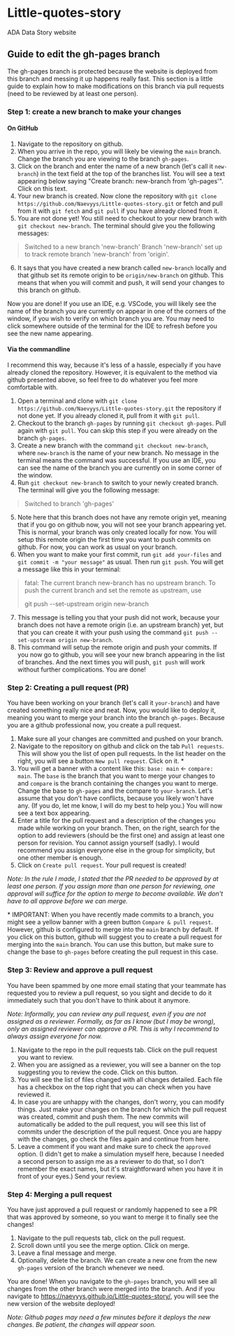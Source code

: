 # Little-quotes-story
ADA Data Story website

## Guide to edit the gh-pages branch

The gh-pages branch is protected because the website is deployed from this branch and messing it up happens really fast.
This section is a little guide to explain how to make modifications on this branch via pull requests (need to be reviewed by at least one person).

### Step 1: create a new branch to make your changes

#### On GitHub

1. Navigate to the repository on github.
2. When you arrive in the repo, you will likely be viewing the `main` branch. Change the branch you are viewing to the branch `gh-pages`.
3. Click on the branch and enter the name of a new branch (let's call it `new-branch`) in the text field at the top of the branches list. You will see a text appearing below saying "Create branch: new-branch from 'gh-pages'". Click on this text.
4. Your new branch is created. Now clone the repository with `git clone https://github.com/Naevyys/Little-quotes-story.git` or fetch and pull from it with `git fetch` and `git pull` if you have already cloned from it.
5. You are not done yet! You still need to checkout to your new branch with `git checkout new-branch`. The terminal should give you the following messages: 
> Switched to a new branch 'new-branch'
> Branch 'new-branch' set up to track remote branch 'new-branch' from 'origin'.
6. It says that you have created a new branch called `new-branch` locally and that github set its remote origin to be `origin/new-branch` on github. This means that when you will commit and push, it will send your changes to this branch on github.

Now you are done! If you use an IDE, e.g. VSCode, you will likely see the name of the branch you are currently on appear in one of the corners of the window, if you wish to verify on which branch you are. You may need to click somewhere outside of the terminal for the IDE to refresh before you see the new name appearing.

#### Via the commandline

I recommend this way, because it's less of a hassle, especially if you have already cloned the repository. However, it is equivalent to the method via github presented above, so feel free to do whatever you feel more comfortable with.

1. Open a terminal and clone with `git clone https://github.com/Naevyys/Little-quotes-story.git` the repository if not done yet. If you already cloned it, pull from it with `git pull`.
2. Checkout to the branch `gh-pages` by running `git checkout gh-pages`. Pull again with `git pull`. You can skip this step if you were already on the branch `gh-pages`.
3. Create a new branch with the command `git checkout new-branch`, where `new-branch` is the name of your new branch. No message in the terminal means the command was successful. If you use an IDE, you can see the name of the branch you are currently on in some corner of the window.
4. Run `git checkout new-branch` to switch to your newly created branch. The terminal will give you the following message:
> Switched to branch 'gh-pages'
5. Note here that this branch does not have any remote origin yet, meaning that if you go on github now, you will not see your branch appearing yet. This is normal, your branch was only created locally for now. You will setup this remote origin the first time you want to push commits on github. For now, you can work as usual on your branch.
6. When you want to make your first commit, run `git add your-files` and `git commit -m "your message"` as usual. Then run `git push`. You will get a message like this in your terminal:
> fatal: The current branch new-branch has no upstream branch.
> To push the current branch and set the remote as upstream, use
> 
>    git push --set-upstream origin new-branch
7. This message is telling you that your push did not work, because your branch does not have a remote origin (i.e. an upstream branch) yet, but that you can create it with your push using the command `git push --set-upstream origin new-branch`.
8. This command will setup the remote origin and push your commits. If you now go to github, you will see your new branch appearing in the list of branches. And the next times you will push, `git push` will work without further complications. You are done!

### Step 2: Creating a pull request (PR)

You have been working on your branch (let's call it `your-branch`) and have created something really nice and neat. Now, you would like to deploy it, meaning you want to merge your branch into the branch `gh-pages`. Because you are a github professional now, you create a pull request.

1. Make sure all your changes are committed and pushed on your branch.
2. Navigate to the repository on github and click on the tab `Pull requests`. This will show you the list of open pull requests. In the list header on the right, you will see a button `New pull request`. Click on it. \*
3. You will get a banner with a content like this: `base: main` <- `compare: main`. The `base` is the branch that you want to merge your changes to and `compare` is the branch containing the changes you want to merge. Change the base to `gh-pages` and the compare to `your-branch`. Let's assume that you don't have conflicts, because you likely won't have any. (If you do, let me know, I will do my best to help you.) You will now see a text box appearing.
4. Enter a title for the pull request and a description of the changes you made while working on your branch. Then, on the right, search for the option to add reviewers (should be the first one) and assign at least one person for revision. You cannot assign yourself (sadly). I would recommend you assign everyone else in the group for simplicity, but one other member is enough.
5. Click on `Create pull request`. Your pull request is created!

*Note: In the rule I made, I stated that the PR needed to be approved by at least one person. If you assign more than one person for reviewing, one approval will suffice for the option to merge to become available. We don't have to all approve before we can merge.*

\* IMPORTANT: When you have recently made commits to a branch, you might see a yellow banner with a green button `Compare & pull request`. However, github is configured to merge into the `main` branch by default. If you click on this button, github will suggest you to create a pull request for merging into the `main` branch. You can use this button, but make sure to change the base to `gh-pages` before creating the pull request in this case.

### Step 3: Review and approve a pull request

You have been spammed by one more email stating that your teammate has requested you to review a pull request, so you sight and decide to do it immediately such that you don't have to think about it anymore.

*Note: Informally, you can review any pull request, even if you are not assigned as a reviewer. Formally, as far as I know (but I may be wrong), only an assigned reviewer can approve a PR. This is why I recommend to always assign everyone for now.*

1. Navigate to the repo in the pull requests tab. Click on the pull request you want to review.
2. When you are assigned as a reviewer, you will see a banner on the top suggesting you to review the code. Click on this button.
3. You will see the list of files changed with all changes detailed. Each file has a checkbox on the top right that you can check when you have reviewed it.
4. In case you are unhappy with the changes, don't worry, you can modify things. Just make your changes on the branch for which the pull request was created, commit and push them. The new commits will automatically be added to the pull request, you will see this list of commits under the description of the pull request. Once you are happy with the changes, go check the files again and continue from here.
5. Leave a comment if you want and make sure to check the `approved` option. (I didn't get to make a simulation myself here, because I needed a second person to assign me as a reviewer to do that, so I don't remember the exact names, but it's straightforward when you have it in front of your eyes.) Send your review.

### Step 4: Merging a pull request

You have just approved a pull request or randomly happened to see a PR that was approved by someone, so you want to merge it to finally see the changes!

1. Navigate to the pull requests tab, click on the pull request.
2. Scroll down until you see the merge option. Click on merge.
3. Leave a final message and merge.
4. Optionally, delete the branch. We can create a new one from the new `gh-pages` version of the branch whenever we need.

You are done! When you navigate to the `gh-pages` branch, you will see all changes from the other branch were merged into the branch. And if you navigate to https://naevyys.github.io/Little-quotes-story/, you will see the new version of the website deployed!

*Note: Github pages may need a few minutes before it deploys the new changes. Be patient, the changes will appear soon.*
